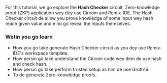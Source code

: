 For this tutorial, we go explore the **Hash Checker** circuit, Zero-knowledge proof (ZKP) application wey dey use Circom and Remix-IDE. The Hash Checker circuit de allow you prove knowledge of some input wey hash reach given value and e no go reveal the Inputs themselves.

### Wetin you go learn

- How you go take generate Hash Checker circuit as you dey use Remix-IDE's workspace template.
- How persin go take understand the Circom code wey dem de use hash and check hash.
- How persin go take perform trusted setup as him de use Groth16.
- To de generate Zero-knowledge proofs.
